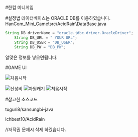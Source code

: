 #한컴 미니게임

#설정법
데이터베이스는 ORACLE DB를 이용하였습니다. 
HanCom_Mini_Game\src\AcidRain\DataBase.java

```java
String DB_driverName = "oracle.jdbc.driver.OracleDriver";
	String DB_URL = " YOUR URL";
	String DB_USER = "DB_USER";
	String DB_PW = "DB_PW";
```
알맞은 정보를 넣으면됩니다.

#GAME UI

![처음시작](https://github.com/kseymin/HanCom_Mini_Game/blob/master/pic1.PNG)

![산성비](https://github.com/kseymin/HanCom_Mini_Game/blob/master/pic2.PNG)
![자원캐기](https://github.com/kseymin/HanCom_Mini_Game/blob/master/pic4.PNG)
![처음시작](https://github.com/kseymin/HanCom_Mini_Game/blob/master/pic3.PNG)





#참고한 소스코드

tuguri8/sansungbi-java

lchbest10/AcidRain

//저작권 문제시 삭제 하겠습니다.
